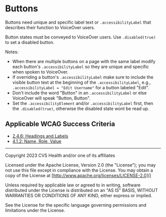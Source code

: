 # Buttons
Buttons need unique and specific label text or `.accessibilityLabel` that describes their function to VoiceOver users. 

Button states must be conveyed to VoiceOver users. Use `.disabled(true)` to set a disabled button.

Notes:

* When there are multiple buttons on a page with the same label modify each button's `.accessibilityLabel` so they are unique and specific when spoken to VoiceOver. 
* If overriding a button's `.accessibilityLabel` make sure to include the visible button text at the beginning of the `.accessibilityLabel`, e.g., `.accessibilityLabel = "Edit Username"` for a button labeled "Edit".
* Don't include the word "Button" in an `.accessibilityLabel` or else VoiceOver will speak "Button, Button".
* Set the `.accessibilityElement` and/or `.accessibilityLabel` first, then the `.disabled(true)`, otherwise the disabled state wont be read up.

## Applicable WCAG Success Criteria
- [2.4.6: Headings and Labels](https://www.w3.org/WAI/WCAG22/Understanding/headings-and-labels)
- [4.1.2: Name, Role, Value](https://www.w3.org/WAI/WCAG22/Understanding/name-role-value.html)

----

Copyright 2023 CVS Health and/or one of its affiliates

Licensed under the Apache License, Version 2.0 (the "License");
you may not use this file except in compliance with the License.
You may obtain a copy of the License at
[http://www.apache.org/licenses/LICENSE-2.0]()

Unless required by applicable law or agreed to in writing, software
distributed under the License is distributed on an "AS IS" BASIS,
WITHOUT WARRANTIES OR CONDITIONS OF ANY KIND, either express or implied.

See the License for the specific language governing permissions and
limitations under the License.
